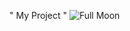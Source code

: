 " My Project " 
![Full Moon](https://upload.wikimedia.org/wikipedia/commons/thumb/e/e1/FullMoon2010.jpg/800px-FullMoon2010.jpg)

